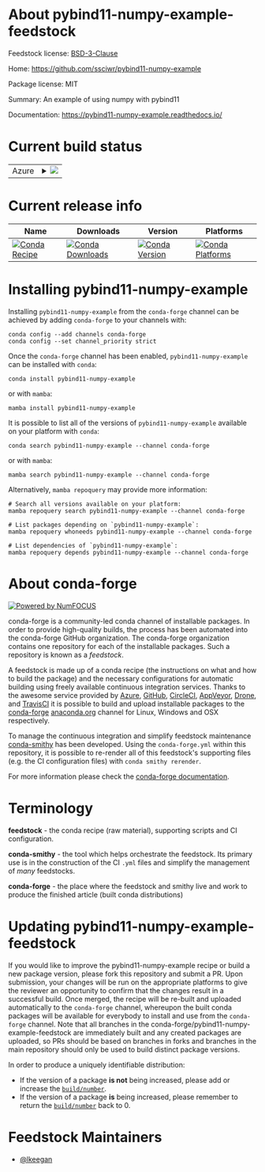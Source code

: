 About pybind11-numpy-example-feedstock
======================================

Feedstock license: [BSD-3-Clause](https://github.com/conda-forge/pybind11-numpy-example-feedstock/blob/main/LICENSE.txt)

Home: https://github.com/ssciwr/pybind11-numpy-example

Package license: MIT

Summary: An example of using numpy with pybind11

Documentation: https://pybind11-numpy-example.readthedocs.io/

Current build status
====================


<table>
    
  <tr>
    <td>Azure</td>
    <td>
      <details>
        <summary>
          <a href="https://dev.azure.com/conda-forge/feedstock-builds/_build/latest?definitionId=22460&branchName=main">
            <img src="https://dev.azure.com/conda-forge/feedstock-builds/_apis/build/status/pybind11-numpy-example-feedstock?branchName=main">
          </a>
        </summary>
        <table>
          <thead><tr><th>Variant</th><th>Status</th></tr></thead>
          <tbody><tr>
              <td>linux_64_numpy1.22python3.8.____cpython</td>
              <td>
                <a href="https://dev.azure.com/conda-forge/feedstock-builds/_build/latest?definitionId=22460&branchName=main">
                  <img src="https://dev.azure.com/conda-forge/feedstock-builds/_apis/build/status/pybind11-numpy-example-feedstock?branchName=main&jobName=linux&configuration=linux%20linux_64_numpy1.22python3.8.____cpython" alt="variant">
                </a>
              </td>
            </tr><tr>
              <td>linux_64_numpy1.22python3.9.____73_pypy</td>
              <td>
                <a href="https://dev.azure.com/conda-forge/feedstock-builds/_build/latest?definitionId=22460&branchName=main">
                  <img src="https://dev.azure.com/conda-forge/feedstock-builds/_apis/build/status/pybind11-numpy-example-feedstock?branchName=main&jobName=linux&configuration=linux%20linux_64_numpy1.22python3.9.____73_pypy" alt="variant">
                </a>
              </td>
            </tr><tr>
              <td>linux_64_numpy2.0python3.10.____cpython</td>
              <td>
                <a href="https://dev.azure.com/conda-forge/feedstock-builds/_build/latest?definitionId=22460&branchName=main">
                  <img src="https://dev.azure.com/conda-forge/feedstock-builds/_apis/build/status/pybind11-numpy-example-feedstock?branchName=main&jobName=linux&configuration=linux%20linux_64_numpy2.0python3.10.____cpython" alt="variant">
                </a>
              </td>
            </tr><tr>
              <td>linux_64_numpy2.0python3.11.____cpython</td>
              <td>
                <a href="https://dev.azure.com/conda-forge/feedstock-builds/_build/latest?definitionId=22460&branchName=main">
                  <img src="https://dev.azure.com/conda-forge/feedstock-builds/_apis/build/status/pybind11-numpy-example-feedstock?branchName=main&jobName=linux&configuration=linux%20linux_64_numpy2.0python3.11.____cpython" alt="variant">
                </a>
              </td>
            </tr><tr>
              <td>linux_64_numpy2.0python3.12.____cpython</td>
              <td>
                <a href="https://dev.azure.com/conda-forge/feedstock-builds/_build/latest?definitionId=22460&branchName=main">
                  <img src="https://dev.azure.com/conda-forge/feedstock-builds/_apis/build/status/pybind11-numpy-example-feedstock?branchName=main&jobName=linux&configuration=linux%20linux_64_numpy2.0python3.12.____cpython" alt="variant">
                </a>
              </td>
            </tr><tr>
              <td>linux_64_numpy2.0python3.9.____cpython</td>
              <td>
                <a href="https://dev.azure.com/conda-forge/feedstock-builds/_build/latest?definitionId=22460&branchName=main">
                  <img src="https://dev.azure.com/conda-forge/feedstock-builds/_apis/build/status/pybind11-numpy-example-feedstock?branchName=main&jobName=linux&configuration=linux%20linux_64_numpy2.0python3.9.____cpython" alt="variant">
                </a>
              </td>
            </tr><tr>
              <td>osx_64_numpy1.22python3.8.____cpython</td>
              <td>
                <a href="https://dev.azure.com/conda-forge/feedstock-builds/_build/latest?definitionId=22460&branchName=main">
                  <img src="https://dev.azure.com/conda-forge/feedstock-builds/_apis/build/status/pybind11-numpy-example-feedstock?branchName=main&jobName=osx&configuration=osx%20osx_64_numpy1.22python3.8.____cpython" alt="variant">
                </a>
              </td>
            </tr><tr>
              <td>osx_64_numpy1.22python3.9.____73_pypy</td>
              <td>
                <a href="https://dev.azure.com/conda-forge/feedstock-builds/_build/latest?definitionId=22460&branchName=main">
                  <img src="https://dev.azure.com/conda-forge/feedstock-builds/_apis/build/status/pybind11-numpy-example-feedstock?branchName=main&jobName=osx&configuration=osx%20osx_64_numpy1.22python3.9.____73_pypy" alt="variant">
                </a>
              </td>
            </tr><tr>
              <td>osx_64_numpy2.0python3.10.____cpython</td>
              <td>
                <a href="https://dev.azure.com/conda-forge/feedstock-builds/_build/latest?definitionId=22460&branchName=main">
                  <img src="https://dev.azure.com/conda-forge/feedstock-builds/_apis/build/status/pybind11-numpy-example-feedstock?branchName=main&jobName=osx&configuration=osx%20osx_64_numpy2.0python3.10.____cpython" alt="variant">
                </a>
              </td>
            </tr><tr>
              <td>osx_64_numpy2.0python3.11.____cpython</td>
              <td>
                <a href="https://dev.azure.com/conda-forge/feedstock-builds/_build/latest?definitionId=22460&branchName=main">
                  <img src="https://dev.azure.com/conda-forge/feedstock-builds/_apis/build/status/pybind11-numpy-example-feedstock?branchName=main&jobName=osx&configuration=osx%20osx_64_numpy2.0python3.11.____cpython" alt="variant">
                </a>
              </td>
            </tr><tr>
              <td>osx_64_numpy2.0python3.12.____cpython</td>
              <td>
                <a href="https://dev.azure.com/conda-forge/feedstock-builds/_build/latest?definitionId=22460&branchName=main">
                  <img src="https://dev.azure.com/conda-forge/feedstock-builds/_apis/build/status/pybind11-numpy-example-feedstock?branchName=main&jobName=osx&configuration=osx%20osx_64_numpy2.0python3.12.____cpython" alt="variant">
                </a>
              </td>
            </tr><tr>
              <td>osx_64_numpy2.0python3.9.____cpython</td>
              <td>
                <a href="https://dev.azure.com/conda-forge/feedstock-builds/_build/latest?definitionId=22460&branchName=main">
                  <img src="https://dev.azure.com/conda-forge/feedstock-builds/_apis/build/status/pybind11-numpy-example-feedstock?branchName=main&jobName=osx&configuration=osx%20osx_64_numpy2.0python3.9.____cpython" alt="variant">
                </a>
              </td>
            </tr><tr>
              <td>win_64_numpy1.22python3.8.____cpython</td>
              <td>
                <a href="https://dev.azure.com/conda-forge/feedstock-builds/_build/latest?definitionId=22460&branchName=main">
                  <img src="https://dev.azure.com/conda-forge/feedstock-builds/_apis/build/status/pybind11-numpy-example-feedstock?branchName=main&jobName=win&configuration=win%20win_64_numpy1.22python3.8.____cpython" alt="variant">
                </a>
              </td>
            </tr><tr>
              <td>win_64_numpy1.22python3.9.____73_pypy</td>
              <td>
                <a href="https://dev.azure.com/conda-forge/feedstock-builds/_build/latest?definitionId=22460&branchName=main">
                  <img src="https://dev.azure.com/conda-forge/feedstock-builds/_apis/build/status/pybind11-numpy-example-feedstock?branchName=main&jobName=win&configuration=win%20win_64_numpy1.22python3.9.____73_pypy" alt="variant">
                </a>
              </td>
            </tr><tr>
              <td>win_64_numpy2.0python3.10.____cpython</td>
              <td>
                <a href="https://dev.azure.com/conda-forge/feedstock-builds/_build/latest?definitionId=22460&branchName=main">
                  <img src="https://dev.azure.com/conda-forge/feedstock-builds/_apis/build/status/pybind11-numpy-example-feedstock?branchName=main&jobName=win&configuration=win%20win_64_numpy2.0python3.10.____cpython" alt="variant">
                </a>
              </td>
            </tr><tr>
              <td>win_64_numpy2.0python3.11.____cpython</td>
              <td>
                <a href="https://dev.azure.com/conda-forge/feedstock-builds/_build/latest?definitionId=22460&branchName=main">
                  <img src="https://dev.azure.com/conda-forge/feedstock-builds/_apis/build/status/pybind11-numpy-example-feedstock?branchName=main&jobName=win&configuration=win%20win_64_numpy2.0python3.11.____cpython" alt="variant">
                </a>
              </td>
            </tr><tr>
              <td>win_64_numpy2.0python3.12.____cpython</td>
              <td>
                <a href="https://dev.azure.com/conda-forge/feedstock-builds/_build/latest?definitionId=22460&branchName=main">
                  <img src="https://dev.azure.com/conda-forge/feedstock-builds/_apis/build/status/pybind11-numpy-example-feedstock?branchName=main&jobName=win&configuration=win%20win_64_numpy2.0python3.12.____cpython" alt="variant">
                </a>
              </td>
            </tr><tr>
              <td>win_64_numpy2.0python3.9.____cpython</td>
              <td>
                <a href="https://dev.azure.com/conda-forge/feedstock-builds/_build/latest?definitionId=22460&branchName=main">
                  <img src="https://dev.azure.com/conda-forge/feedstock-builds/_apis/build/status/pybind11-numpy-example-feedstock?branchName=main&jobName=win&configuration=win%20win_64_numpy2.0python3.9.____cpython" alt="variant">
                </a>
              </td>
            </tr>
          </tbody>
        </table>
      </details>
    </td>
  </tr>
</table>

Current release info
====================

| Name | Downloads | Version | Platforms |
| --- | --- | --- | --- |
| [![Conda Recipe](https://img.shields.io/badge/recipe-pybind11--numpy--example-green.svg)](https://anaconda.org/conda-forge/pybind11-numpy-example) | [![Conda Downloads](https://img.shields.io/conda/dn/conda-forge/pybind11-numpy-example.svg)](https://anaconda.org/conda-forge/pybind11-numpy-example) | [![Conda Version](https://img.shields.io/conda/vn/conda-forge/pybind11-numpy-example.svg)](https://anaconda.org/conda-forge/pybind11-numpy-example) | [![Conda Platforms](https://img.shields.io/conda/pn/conda-forge/pybind11-numpy-example.svg)](https://anaconda.org/conda-forge/pybind11-numpy-example) |

Installing pybind11-numpy-example
=================================

Installing `pybind11-numpy-example` from the `conda-forge` channel can be achieved by adding `conda-forge` to your channels with:

```
conda config --add channels conda-forge
conda config --set channel_priority strict
```

Once the `conda-forge` channel has been enabled, `pybind11-numpy-example` can be installed with `conda`:

```
conda install pybind11-numpy-example
```

or with `mamba`:

```
mamba install pybind11-numpy-example
```

It is possible to list all of the versions of `pybind11-numpy-example` available on your platform with `conda`:

```
conda search pybind11-numpy-example --channel conda-forge
```

or with `mamba`:

```
mamba search pybind11-numpy-example --channel conda-forge
```

Alternatively, `mamba repoquery` may provide more information:

```
# Search all versions available on your platform:
mamba repoquery search pybind11-numpy-example --channel conda-forge

# List packages depending on `pybind11-numpy-example`:
mamba repoquery whoneeds pybind11-numpy-example --channel conda-forge

# List dependencies of `pybind11-numpy-example`:
mamba repoquery depends pybind11-numpy-example --channel conda-forge
```


About conda-forge
=================

[![Powered by
NumFOCUS](https://img.shields.io/badge/powered%20by-NumFOCUS-orange.svg?style=flat&colorA=E1523D&colorB=007D8A)](https://numfocus.org)

conda-forge is a community-led conda channel of installable packages.
In order to provide high-quality builds, the process has been automated into the
conda-forge GitHub organization. The conda-forge organization contains one repository
for each of the installable packages. Such a repository is known as a *feedstock*.

A feedstock is made up of a conda recipe (the instructions on what and how to build
the package) and the necessary configurations for automatic building using freely
available continuous integration services. Thanks to the awesome service provided by
[Azure](https://azure.microsoft.com/en-us/services/devops/), [GitHub](https://github.com/),
[CircleCI](https://circleci.com/), [AppVeyor](https://www.appveyor.com/),
[Drone](https://cloud.drone.io/welcome), and [TravisCI](https://travis-ci.com/)
it is possible to build and upload installable packages to the
[conda-forge](https://anaconda.org/conda-forge) [anaconda.org](https://anaconda.org/)
channel for Linux, Windows and OSX respectively.

To manage the continuous integration and simplify feedstock maintenance
[conda-smithy](https://github.com/conda-forge/conda-smithy) has been developed.
Using the ``conda-forge.yml`` within this repository, it is possible to re-render all of
this feedstock's supporting files (e.g. the CI configuration files) with ``conda smithy rerender``.

For more information please check the [conda-forge documentation](https://conda-forge.org/docs/).

Terminology
===========

**feedstock** - the conda recipe (raw material), supporting scripts and CI configuration.

**conda-smithy** - the tool which helps orchestrate the feedstock.
                   Its primary use is in the construction of the CI ``.yml`` files
                   and simplify the management of *many* feedstocks.

**conda-forge** - the place where the feedstock and smithy live and work to
                  produce the finished article (built conda distributions)


Updating pybind11-numpy-example-feedstock
=========================================

If you would like to improve the pybind11-numpy-example recipe or build a new
package version, please fork this repository and submit a PR. Upon submission,
your changes will be run on the appropriate platforms to give the reviewer an
opportunity to confirm that the changes result in a successful build. Once
merged, the recipe will be re-built and uploaded automatically to the
`conda-forge` channel, whereupon the built conda packages will be available for
everybody to install and use from the `conda-forge` channel.
Note that all branches in the conda-forge/pybind11-numpy-example-feedstock are
immediately built and any created packages are uploaded, so PRs should be based
on branches in forks and branches in the main repository should only be used to
build distinct package versions.

In order to produce a uniquely identifiable distribution:
 * If the version of a package **is not** being increased, please add or increase
   the [``build/number``](https://docs.conda.io/projects/conda-build/en/latest/resources/define-metadata.html#build-number-and-string).
 * If the version of a package **is** being increased, please remember to return
   the [``build/number``](https://docs.conda.io/projects/conda-build/en/latest/resources/define-metadata.html#build-number-and-string)
   back to 0.

Feedstock Maintainers
=====================

* [@lkeegan](https://github.com/lkeegan/)

